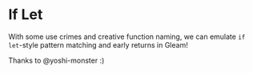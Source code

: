 # If Let

With some use crimes and creative function naming, we can emulate `if let`-style
pattern matching and early returns in Gleam!

Thanks to @yoshi-monster :)

